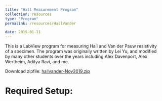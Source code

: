 ```yaml
---
title: "Hall Measurement Program"
collection: resources
type: "Program"
permalink: /resources/HallVander

date: 2019-01-11
---
```


This is a LabView program for measuring Hall and Van der Pauw resistivity of a specimen. The program was originally written by Lei Yu, and modified by many other students over the years including Alex Davenport, Alex Wertheim, Aditya Ravi, and me.

Download zipfile: [hallvander-Nov2019.zip](https://aliencam.github.io/resources/hallvander-Nov2019.zip)

Required Setup:
======


